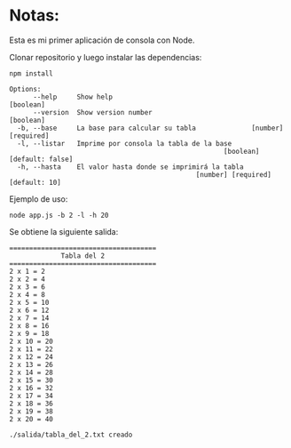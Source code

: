 # Notas:

Esta es mi primer aplicación de consola con Node.

Clonar repositorio y luego instalar las dependencias:

```
npm install
```

```
Options:
      --help     Show help                                             [boolean]
      --version  Show version number                                   [boolean]
  -b, --base     La base para calcular su tabla              [number] [required]
  -l, --listar   Imprime por consola la tabla de la base
                                                      [boolean] [default: false]
  -h, --hasta    El valor hasta donde se imprimirá la tabla
                                               [number] [required] [default: 10]
```

Ejemplo de uso:

```
node app.js -b 2 -l -h 20
```

Se obtiene la siguiente salida:

```
=====================================
             Tabla del 2
=====================================
2 x 1 = 2
2 x 2 = 4
2 x 3 = 6
2 x 4 = 8
2 x 5 = 10
2 x 6 = 12
2 x 7 = 14
2 x 8 = 16
2 x 9 = 18
2 x 10 = 20
2 x 11 = 22
2 x 12 = 24
2 x 13 = 26
2 x 14 = 28
2 x 15 = 30
2 x 16 = 32
2 x 17 = 34
2 x 18 = 36
2 x 19 = 38
2 x 20 = 40

./salida/tabla_del_2.txt creado
```
